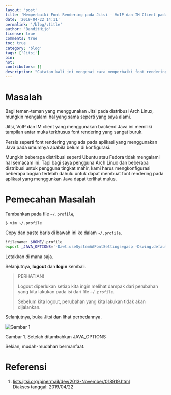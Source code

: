 ```yaml
---
layout: 'post'
title: 'Memperbaiki Font Rendering pada Jitsi - VoIP dan IM Client pada GNU/Linux'
date: '2019-04-22 14:11'
permalink: '/blog/:title'
author: 'BanditHijo'
license: true
comments: true
toc: true
category: 'blog'
tags: ['Jitsi']
pin:
hot:
contributors: []
description: "Catatan kali ini mengenai cara memperbaiki font rendering yang jelek pada aplikasi Jitsi di GNU/Linux."
---
```


# Masalah

Bagi teman-teman yang menggunakan Jitsi pada distribusi Arch Linux, mungkin mengalami hal yang sama seperti yang saya alami.

Jitsi, VoIP dan IM client yang menggunakan backend Java ini memiliki tampilan antar muka terkhusus font rendering yang sangat buruk.

Persis seperti font rendering yang ada pada aplikasi yang menggunakan Java pada umumnya apabila belum di konfigurasi.

Mungkin beberapa distribusi seperti Ubuntu atau Fedora tidak mengalami hal semacam ini. Tapi bagi saya pengguna Arch Linux dan beberapa distribusi untuk pengguna tingkat mahir, kami harus mengkonfigurasi beberapa bagian terlebih dahulu untuk dapat membuat font rendering pada aplikasi yang menggunkan Java dapat terlihat mulus.


# Pemecahan Masalah

Tambahkan pada file `~/.profile`,

```
$ vim ~/.profile
```

Copy dan paste baris di bawah ini ke dalam `~/.profile`.

```bash
!filename: $HOME/.profile
export _JAVA_OPTIONS='-Dawt.useSystemAAFontSettings=gasp -Dswing.defaultlaf=com.sun.java.swing.plaf.gtk.GTKLookAndFeel'
```

Letakkan di mana saja.

Selanjutnya, **logout** dan **login** kembali.

> PERHATIAN!
> 
> Logout diperlukan setiap kita ingin melihat dampak dari perubahan yang kita lakukan pada isi dari file `~/.profile`.
> 
> Sebelum kita logout, perubahan yang kita lakukan tidak akan dijalankan.

Selanjutnya, buka Jitsi dan lihat perbedannya.

![Gambar 1](https://i.postimg.cc/0QLRVrZ2/gambar-01.png)

Gambar 1. Setelah ditambahkan JAVA_OPTIONS

Sekian, mudah-mudahan bermanfaat.


# Referensi

1. [lists.jitsi.org/pipermail/dev/2013-November/018919.html](http://lists.jitsi.org/pipermail/dev/2013-November/018919.html)
<br>Diakses tanggal: 2019/04/22
